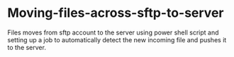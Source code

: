 # Moving-files-across-sftp-to-server
Files moves from sftp account to the server using power shell script and setting up a job to automatically detect the new incoming file and pushes it to the server.
